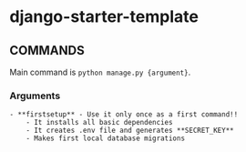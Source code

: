 # django-starter-template

## COMMANDS

Main command is `python manage.py {argument}`. 

### Arguments
```
- **firstsetup** - Use it only once as a first command!! 
    - It installs all basic dependencies
    - It creates .env file and generates **SECRET_KEY**
    - Makes first local database migrations

```